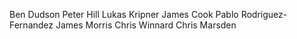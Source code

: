 Ben Dudson
Peter Hill
Lukas Kripner
James Cook
Pablo Rodriguez-Fernandez
James Morris
Chris Winnard
Chris Marsden